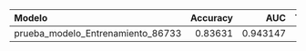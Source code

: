 | Modelo                            |   Accuracy |      AUC |   Tiempo_Prediccion_s |   Macro_F1 |   Macro_Recall |   Macro_Precision |   Precision_Clase_0 |   Recall_Clase_0 |   F1_Clase_0 |   Precision_Clase_1 |   Recall_Clase_1 |   F1_Clase_1 |   Precision_Clase_2 |   Recall_Clase_2 |   F1_Clase_2 |
|:----------------------------------|-----------:|---------:|----------------------:|-----------:|---------------:|------------------:|--------------------:|-----------------:|-------------:|--------------------:|-----------------:|-------------:|--------------------:|-----------------:|-------------:|
| prueba_modelo_Entrenamiento_86733 |    0.83631 | 0.943147 |                  5.23 |   0.838362 |        0.83631 |          0.842115 |            0.990476 |         0.928571 |     0.958525 |            0.737705 |         0.803571 |     0.769231 |            0.798165 |         0.776786 |      0.78733 |